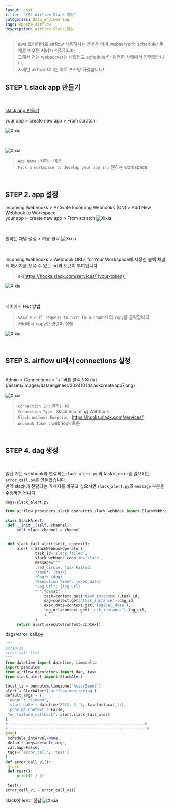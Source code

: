 ```yaml
---
layout: post
title:  "(5) Airflow Slack 알람"
categories: data_engineering
tags: Apache_Airflow
description: Airflow Slack 알람
---
```

> aws 프리티어로 airflow 사용하시는 분들은 아마 webserver와 scheduler 두 개를 띄우면 서버가 터질겁니다.... <br>
> 그래서 저는 webserver는 내렸리고 scheduler만 실행한 상태에서 진행했습니다. <br>
> 자세한 airflow CLI는 따로 포스팅 하겠습니다!


<h2>
    <span class = "jjw_h2_style">STEP 1.slack app 만들기 </span>
</h2>
<br>

[slack app 만들기](https://api.slack.com/apps)

your app > create new app > From scratch

![Xixia](/assets/images/dataengineer/20241014slackcreateapp1.png)

<br>

![Xixia](/assets/images/dataengineer/20241014slackcreateapp2.png)
>`App Name` : 원하는 이름 <br>
> `Pick a workspace to develop your app in` : 원하는 workspace

<br>

<h2>
    <span class = "jjw_h2_style">STEP 2. app 설정 </span>
</h2>

Incoming Webhooks > Activate Incoming Webhooks (ON) > Add New Webhook to Workspace
<br>
your app > create new app > From scratch
![Xixia](/assets/images/dataengineer/20241014slackcreateapp3.png)

<br>

원하는 채널 설정 > 허용 클릭
![Xixia](/assets/images/dataengineer/20241014slackcreateapp4.png)


<br>

Incoming Webhooks > Webhook URLs for Your Workspace에 지정한 슬랙 채널에 메시지를 보낼 수 있는 url과 토큰이 부여됩니다. <br>
> ex)https://hooks.slack.com/services/`{your-token}` 

![Xixia](/assets/images/dataengineer/20241014slackcreateapp5.png)

<br>

서버에서 test 방법
> `Sample curl request to post to a channel`의 `copy`를 클릭합니다. <br>
> 서버에서 copy한 명령어 실행

![Xixia](/assets/images/dataengineer/20241014slackcreateapp6.png)

<br>

<h2>
    <span class = "jjw_h2_style">STEP 3. airflow ui에서 connections 설정 </span>
</h2>
<br>
Admin > Connections > `+` 버튼 클릭
![Xixia](/assets/images/dataengineer/20241014slackcreateapp7.png)

<br>

![Xixia](/assets/images/dataengineer/20241014slackcreateapp8.png)
> `Connection Id` : 원하는 id <br>
> `Connection Type` : Slack Incoming Webhook <br>
> `Slack Webhook Endpoint` : https://hooks.slack.com/services/ <br>
> `Webhook Token` : webhook 토큰

<br>

<h2>
    <span class = "jjw_h2_style">STEP 4. dag 생성 </span>
</h2>

<br>

일단 저는 webhook과 연결되는`slack_alert.py` 와 task의 error를 일으키는 `error_call.py`를 만들었습니다. <br>
만약 slack에 전달되는 메세지를 바꾸고 싶으시면 `slack_alert.py`의 `message` 부분을 수정하면 됩니다.


`dags/slack_alert.py`
~~~python
from airflow.providers.slack.operators.slack_webhook import SlackWebhookOperator

class SlackAlert:
 def __init__(self, channel):
     self.slack_channel = channel


 def slack_fail_alert(self, context):
     alert = SlackWebhookOperator(
             task_id='slack_failed',
             slack_webhook_conn_id='slack',
             message="""
             :red_circle: Task Failed.
             *Task*: {task}
             *Dag*: {dag}
             *Execution Time*: {exec_date}
             *Log Url*: {log_url}
             """.format(
                 task=context.get('task_instance').task_id,
                 dag=context.get('task_instance').dag_id,
                 exec_date=context.get('logical_date'),
                 log_url=context.get('task_instance').log_url,
                 )
             )
     return alert.execute(context=context)

~~~

dags/error_call.py
~~~python
"""
24/10/14
error_call test
"""
from datetime import datetime, timedelta
import pendulum
from airflow.decorators import dag, task
from slack_alert import SlackAlert

local_tz = pendulum.timezone("Asia/Seoul")
alert = SlackAlert('airflow_monitoring')
default_args = {
 'owner': 'jinwoo',
 'start_date': datetime(2022, 3, 1, tzinfo=local_tz),
 'provide_context': False,
 "on_failure_callback": alert.slack_fail_alert
}
# -----------------------------------------------------------#
# ------------------------------------------------------------#
@dag(
 schedule_interval=None,
 default_args=default_args,
 catchup=False,
 tags=['error_call', 'test']
)
def error_call_v1():
 @task
 def test():
     print(1 / 0)

 test()
error_call_v1 = error_call_v1()

~~~

slack에 error 전달
![Xixia](/assets/images/dataengineer/20241014slackcreateapp9.png)